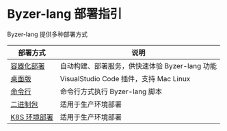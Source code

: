 # Byzer-lang 部署指引

Byzer-lang 提供多种部署方式

| 部署方式                           | 说明                                |
|--------------------------------|-----------------------------------|
| [容器化部署](/byzer-lang/zh-cn/installation/containerized_deployment.md)          | 自动构建、部署服务，供快速体验 Byzer-lang 功能      |
| [桌面版](/byzer-lang/zh-cn/installation/desktop-installation.md) | VisualStudio Code 插件，支持 Mac Linux |
| [命令行](/byzer-lang/zh-cn/installation/cli-installation.md)     | 命令行方式执行 Byzer-lang 脚本              |
| [二进制包](/byzer-lang/zh-cn/installation/binary-installation.md) | 适用于生产环境部署                         |
| [K8S 环境部署](/byzer-lang/zh-cn/installation/binary-installation.md) | 适用于生产环境部署                         |
